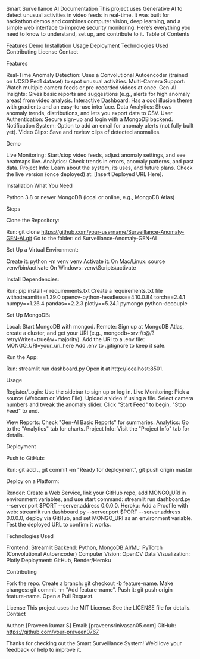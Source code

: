 Smart Surveillance AI Documentation
This project uses Generative AI to detect unusual activities in video feeds in real-time. It was built for hackathon demos and combines computer vision, deep learning, and a simple web interface to improve security monitoring. Here’s everything you need to know to understand, set up, and contribute to it.
Table of Contents

Features
Demo
Installation
Usage
Deployment
Technologies Used
Contributing
License
Contact

Features

Real-Time Anomaly Detection: Uses a Convolutional Autoencoder (trained on UCSD Ped1 dataset) to spot unusual activities.
Multi-Camera Support: Watch multiple camera feeds or pre-recorded videos at once.
Gen-AI Insights: Gives basic reports and suggestions (e.g., alerts for high anomaly areas) from video analysis.
Interactive Dashboard: Has a cool illusion theme with gradients and an easy-to-use interface.
Data Analytics: Shows anomaly trends, distributions, and lets you export data to CSV.
User Authentication: Secure sign-up and login with a MongoDB backend.
Notification System: Option to add an email for anomaly alerts (not fully built yet).
Video Clips: Save and review clips of detected anomalies.

Demo

Live Monitoring: Start/stop video feeds, adjust anomaly settings, and see heatmaps live.
Analytics: Check trends in errors, anomaly patterns, and past data.
Project Info: Learn about the system, its uses, and future plans.
Check the live version (once deployed) at: [Insert Deployed URL Here].

Installation
What You Need

Python 3.8 or newer
MongoDB (local or online, e.g., MongoDB Atlas)

Steps

Clone the Repository:

Run: git clone https://github.com/your-username/Surveillance-Anomaly-GEN-AI.git
Go to the folder: cd Surveillance-Anomaly-GEN-AI


Set Up a Virtual Environment:

Create it: python -m venv venv
Activate it:
On Mac/Linux: source venv/bin/activate
On Windows: venv\Scripts\activate




Install Dependencies:

Run: pip install -r requirements.txt
Create a requirements.txt file with:streamlit==1.39.0
opencv-python-headless==4.10.0.84
torch==2.4.1
numpy==1.26.4
pandas==2.2.3
plotly==5.24.1
pymongo
python-decouple




Set Up MongoDB:

Local: Start MongoDB with mongod.
Remote: Sign up at MongoDB Atlas, create a cluster, and get your URI (e.g., mongodb+srv://:@/?retryWrites=true&w=majority).
Add the URI to a .env file: MONGO_URI=your_uri_here
Add .env to .gitignore to keep it safe.


Run the App:

Run: streamlit run dashboard.py
Open it at http://localhost:8501.



Usage

Register/Login: Use the sidebar to sign up or log in.
Live Monitoring:
Pick a source (Webcam or Video File).
Upload a video if using a file.
Select camera numbers and tweak the anomaly slider.
Click "Start Feed" to begin, "Stop Feed" to end.


View Reports: Check "Gen-AI Basic Reports" for summaries.
Analytics: Go to the "Analytics" tab for charts.
Project Info: Visit the "Project Info" tab for details.

Deployment

Push to GitHub:

Run: git add ., git commit -m "Ready for deployment", git push origin master


Deploy on a Platform:

Render: Create a Web Service, link your GitHub repo, add MONGO_URI in environment variables, and use start command: streamlit run dashboard.py --server.port $PORT --server.address 0.0.0.0.
Heroku: Add a Procfile with web: streamlit run dashboard.py --server.port $PORT --server.address 0.0.0.0, deploy via GitHub, and set MONGO_URI as an environment variable.
Test the deployed URL to confirm it works.



Technologies Used

Frontend: Streamlit
Backend: Python, MongoDB
AI/ML: PyTorch (Convolutional Autoencoder)
Computer Vision: OpenCV
Data Visualization: Plotly
Deployment: GitHub, Render/Heroku

Contributing

Fork the repo.
Create a branch: git checkout -b feature-name.
Make changes: git commit -m "Add feature-name".
Push it: git push origin feature-name.
Open a Pull Request.

License
This project uses the MIT License. See the LICENSE file for details.
Contact

Author: [Praveen kumar S]
Email: [praveensrinivasan05.com]
GitHub: https://github.com/your-praveen0767

Thanks for checking out the Smart Surveillance System! We’d love your feedback or help to improve it.
